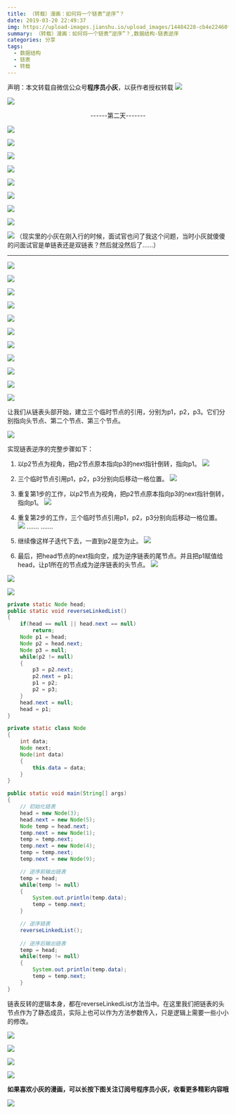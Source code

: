 ```yaml
---
title: （转载）漫画：如何将一个链表“逆序”？
date: 2019-03-20 22:49:37
img: https://upload-images.jianshu.io/upload_images/14484228-cb4e22460f2303b3.jpg?imageMogr2/auto-orient/strip%7CimageView2/2/w/1240
summary: （转载）漫画：如何将一个链表“逆序”？,数据结构-链表逆序
categories: 分享
tags:
  - 数据结构
  - 链表
  - 转载
---
```

声明：本文转载自微信公众号**程序员小灰**，以获作者授权转载
![](https://upload-images.jianshu.io/upload_images/14484228-cb4e22460f2303b3.jpg?imageMogr2/auto-orient/strip%7CimageView2/2/w/1240)

![](https://upload-images.jianshu.io/upload_images/14484228-d7408b70b61c39d3.jpg?imageMogr2/auto-orient/strip%7CimageView2/2/w/1240)
<center>------第二天-------</center>

![](https://upload-images.jianshu.io/upload_images/14484228-8ae376c01b1f7349.jpg?imageMogr2/auto-orient/strip%7CimageView2/2/w/1240)

![](https://upload-images.jianshu.io/upload_images/14484228-00e6674f32a9d0bd.jpg?imageMogr2/auto-orient/strip%7CimageView2/2/w/1240)

![](https://upload-images.jianshu.io/upload_images/14484228-1f8fbb7c0bafa40e.jpg?imageMogr2/auto-orient/strip%7CimageView2/2/w/1240)

![](https://upload-images.jianshu.io/upload_images/14484228-65b9bc4ee4a3f7bb.jpg?imageMogr2/auto-orient/strip%7CimageView2/2/w/1240)

![](https://upload-images.jianshu.io/upload_images/14484228-0b4358cb3da169c7.jpg?imageMogr2/auto-orient/strip%7CimageView2/2/w/1240)

![](https://upload-images.jianshu.io/upload_images/14484228-9d0f546519bf16c9.png?imageMogr2/auto-orient/strip%7CimageView2/2/w/1240)

![](https://upload-images.jianshu.io/upload_images/14484228-447a04f4a48b521d.png?imageMogr2/auto-orient/strip%7CimageView2/2/w/1240)

![](https://upload-images.jianshu.io/upload_images/14484228-81b0895c78e1a31e.jpg?imageMogr2/auto-orient/strip%7CimageView2/2/w/1240)

![](https://upload-images.jianshu.io/upload_images/14484228-78ad295430a3491d.jpg?imageMogr2/auto-orient/strip%7CimageView2/2/w/1240)
（现实里的小灰在刚入行的时候，面试官也问了我这个问题，当时小灰就傻傻的问面试官是单链表还是双链表？然后就没然后了......）
***
![](https://upload-images.jianshu.io/upload_images/14484228-31488f15a61e494f.jpg?imageMogr2/auto-orient/strip%7CimageView2/2/w/1240)

![](https://upload-images.jianshu.io/upload_images/14484228-cf5860149f92c74f.jpg?imageMogr2/auto-orient/strip%7CimageView2/2/w/1240)

![](https://upload-images.jianshu.io/upload_images/14484228-5b8d3f33099a4d70.png?imageMogr2/auto-orient/strip%7CimageView2/2/w/1240)

![](https://upload-images.jianshu.io/upload_images/14484228-34ed4811378a8d82.png?imageMogr2/auto-orient/strip%7CimageView2/2/w/1240)

![](https://upload-images.jianshu.io/upload_images/14484228-0b4e47836ea6681a.png?imageMogr2/auto-orient/strip%7CimageView2/2/w/1240)

![](https://upload-images.jianshu.io/upload_images/14484228-1beb05c1519be4f7.png?imageMogr2/auto-orient/strip%7CimageView2/2/w/1240)

![](https://upload-images.jianshu.io/upload_images/14484228-2cd160a2febbd672.png?imageMogr2/auto-orient/strip%7CimageView2/2/w/1240)

![](https://upload-images.jianshu.io/upload_images/14484228-3607e44d7748183d.png?imageMogr2/auto-orient/strip%7CimageView2/2/w/1240)

![](https://upload-images.jianshu.io/upload_images/14484228-02fc7791ea3dee90.png?imageMogr2/auto-orient/strip%7CimageView2/2/w/1240)

![](https://upload-images.jianshu.io/upload_images/14484228-cb0591d346e9c5c0.png?imageMogr2/auto-orient/strip%7CimageView2/2/w/1240)

![](https://upload-images.jianshu.io/upload_images/14484228-31265798ade6d339.png?imageMogr2/auto-orient/strip%7CimageView2/2/w/1240)

让我们从链表头部开始，建立三个临时节点的引用，分别为p1，p2，p3。它们分别指向头节点、第二个节点、第三个节点。

![](https://upload-images.jianshu.io/upload_images/14484228-0e6f8a3fad5ec787.png?imageMogr2/auto-orient/strip%7CimageView2/2/w/1240)

实现链表逆序的完整步骤如下：

1. 以p2节点为视角，把p2节点原本指向p3的next指针倒转，指向p1。
![](https://upload-images.jianshu.io/upload_images/14484228-7952044da7e225fd.png?imageMogr2/auto-orient/strip%7CimageView2/2/w/1240)

2. 三个临时节点引用p1，p2，p3分别向后移动一格位置。
![](https://upload-images.jianshu.io/upload_images/14484228-322432dfeaaf0597.png?imageMogr2/auto-orient/strip%7CimageView2/2/w/1240)

3. 重复第1步的工作，以p2节点为视角，把p2节点原本指向p3的next指针倒转，指向p1。
![](https://upload-images.jianshu.io/upload_images/14484228-4c0c4975c258c55b.png?imageMogr2/auto-orient/strip%7CimageView2/2/w/1240)

4. 重复第2步的工作，三个临时节点引用p1，p2，p3分别向后移动一格位置。
![](https://upload-images.jianshu.io/upload_images/14484228-d4a2cd2d93646035.png?imageMogr2/auto-orient/strip%7CimageView2/2/w/1240)
.......
.......

5. 继续像这样子迭代下去，一直到p2是空为止。
![](https://upload-images.jianshu.io/upload_images/14484228-8b39745e489c0498.png?imageMogr2/auto-orient/strip%7CimageView2/2/w/1240)

6. 最后，把head节点的next指向空，成为逆序链表的尾节点。并且把p1赋值给head，让p1所在的节点成为逆序链表的头节点。
![](https://upload-images.jianshu.io/upload_images/14484228-ee4ee60c03499905.png?imageMogr2/auto-orient/strip%7CimageView2/2/w/1240)

![](https://upload-images.jianshu.io/upload_images/14484228-e97bbf305a186106.png?imageMogr2/auto-orient/strip%7CimageView2/2/w/1240)

![](https://upload-images.jianshu.io/upload_images/14484228-64d00c433eed1d41.png?imageMogr2/auto-orient/strip%7CimageView2/2/w/1240)

```java
private static Node head;
public static void reverseLinkedList()
{
    if(head == null || head.next == null)
        return;
    Node p1 = head;
    Node p2 = head.next;
    Node p3 = null;
    while(p2 != null)
    {
        p3 = p2.next;
        p2.next = p1;
        p1 = p2;
        p2 = p3;
    }
    head.next = null;
    head = p1;
}

private static class Node
{
    int data;
    Node next;
    Node(int data)
    {
        this.data = data;
    }
}

public static void main(String[] args)
{
    // 初始化链表
    head = new Node(3);
    head.next = new Node(5);
    Node temp = head.next;
    temp.next = new Node(1);
    temp = temp.next;
    temp.next = new Node(4);
    temp = temp.next;
    temp.next = new Node(9);

    // 逆序前输出链表
    temp = head;
    while(temp != null)
    {
        System.out.println(temp.data);
        temp = temp.next;
    }

    // 逆序链表
    reverseLinkedList();
    
    // 逆序后输出链表
    temp = head;
    while(temp != null)
    {
        System.out.println(temp.data);
        temp = temp.next;
    }
}
```

链表反转的逻辑本身，都在reverseLinkedList方法当中。在这里我们把链表的头节点作为了静态成员，实际上也可以作为方法参数传入，只是逻辑上需要一些小小的修改。

![](https://upload-images.jianshu.io/upload_images/14484228-e251580228482082.png?imageMogr2/auto-orient/strip%7CimageView2/2/w/1240)

![](https://upload-images.jianshu.io/upload_images/14484228-16dcd7f3e50b6bc7.png?imageMogr2/auto-orient/strip%7CimageView2/2/w/1240)

![](https://upload-images.jianshu.io/upload_images/14484228-d7e6a1df05192e50.png?imageMogr2/auto-orient/strip%7CimageView2/2/w/1240)

![](https://upload-images.jianshu.io/upload_images/14484228-08c637cb5d85a7a9.png?imageMogr2/auto-orient/strip%7CimageView2/2/w/1240)

**如果喜欢小灰的漫画，可以长按下图关注订阅号程序员小灰，收看更多精彩内容哦**

![](https://upload-images.jianshu.io/upload_images/14484228-2e504c60210295e1.png?imageMogr2/auto-orient/strip%7CimageView2/2/w/1240)










